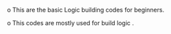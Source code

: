 o This are the basic Logic building codes for beginners.  

o This codes are mostly used for build logic .  
